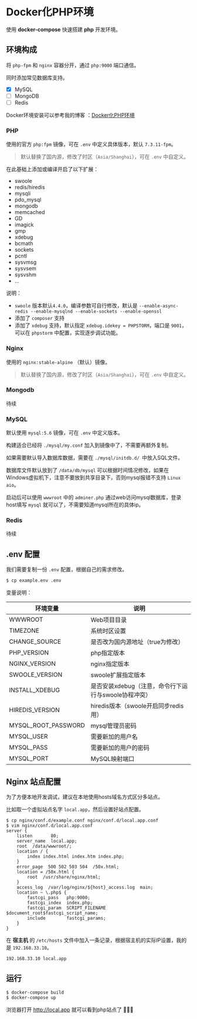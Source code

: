 #  Docker化PHP环境

使用 **docker-compose** 快速搭建 **php** 开发环境。

## 环境构成

将 `php-fpm` 和 `nginx` 容器分开，通过 `php:9000` 端口通信。

同时添加常见数据库支持。

- [x] MySQL
- [ ] MongoDB
- [ ] Redis

Docker环境安装可以参考我的博客 ：[Docker化PHP环境](https://opso.coding.me/post/docker-php/)

### PHP

使用的官方 `php:fpm` 镜像，可在 `.env` 中定义具体版本，默认 `7.3.11-fpm`。

> 默认替换了国内源，修改了时区（`Asia/Shanghai`），可在 `.env` 中自定义。

在此基础上添加或编译开启了以下扩展：

- swoole
- redis/hiredis
- mysqli
- pdo_mysql
- mongodb
- memcached
- GD
- imagick
- gmp
- xdebug
- bcmath
- sockets
- pcntl
- sysvmsg
- sysvsem
- sysvshm
- ...

说明：

- `swoole` 版本默认`4.4.0`，编译参数可自行修改，默认是 `--enable-async-redis --enable-mysqlnd --enable-sockets --enable-openssl`
- 添加了 `composer` 支持
- 添加了 `xdebug` 支持，默认指定 `xdebug.idekey = PHPSTORM`，端口是 `9001`，可以在 `phpstorm` 中配置，实现逐步调试功能。

### Nginx

使用的 `nginx:stable-alpine` （默认）镜像。

> 默认替换了国内源，修改了时区（`Asia/Shanghai`），可在 `.env` 中自定义。

### Mongodb

待续

### MySQL

默认使用 `mysql:5.6` 镜像，可在 `.env` 中定义版本。

构建适合已经将 `./mysql/my.conf` 加入到镜像中了，不需要再额外复制。

如果需要默认导入数据库数据，需要在 `./mysql/initdb.d/ `中放入SQL文件。

数据库文件默认放到了 `/data/db/mysql` 可以根据时间情况修改，如果在Windows虚拟机下，注意不要放到共享目录下，否则mysql报错不支持 `Linux aio`。

启动后可以使用 `wwwroot` 中的 `adminer.php` 通过web访问mysql数据库，登录host填写 `mysql` 就可以了，不需要知道mysql所在的具体ip。

### Redis

待续

## .env 配置

我们需要复制一份 `.env` 配置，根据自己的需求修改。

```bash
$ cp example.env .env
```

变量说明：

| 环境变量            | 说明                                                 |
| ------------------- | ---------------------------------------------------- |
| WWWROOT             | Web项目目录                                          |
| TIMEZONE            | 系统时区设置                                         |
| CHANGE_SOURCE       | 是否改为国内源地址（true为修改）                     |
| PHP_VERSION         | php指定版本                                          |
| NGINX_VERSION       | nginx指定版本                                        |
| SWOOLE_VERSION      | swoole扩展指定版本                                   |
| INSTALL_XDEBUG      | 是否安装xdebug（注意，命令行下运行与swoole协程冲突） |
| HIREDIS_VERSION     | hiredis版本（swoole开启同步redis用）                 |
| MYSQL_ROOT_PASSWORD | mysql管理员密码                                      |
| MYSQL_USER          | 需要新加的用户名                                     |
| MYSQL_PASS          | 需要新加的用户的密码                                 |
| MYSQL_PORT          | MySQL映射端口                                        |



## Nginx 站点配置

为了方便本地开发调试，建议在本地使用hosts域名方式区分多站点。

比如取一个虚拟站点名字 `local.app`，然后设置好站点配置。

```nginx
$ cp nginx/conf.d/example.conf nginx/conf.d/local.app.conf
$ vim nginx/conf.d/local.app.conf
server {
    listen       80;
    server_name  local.app;
    root  /data/wwwroot/;
    location / {
        index index.html index.htm index.php;
    }
    error_page  500 502 503 504  /50x.html;
    location = /50x.html {
        root  /usr/share/nginx/html;
    }
    access_log  /var/log/nginx/${host}_access.log  main;
    location ~ \.php$ {
        fastcgi_pass   php:9000;
        fastcgi_index  index.php;
        fastcgi_param  SCRIPT_FILENAME  $document_root$fastcgi_script_name;
        include        fastcgi_params;
    }
}
```

在 **宿主机** 的 `/etc/hosts` 文件中加入一条记录，根据宿主机的实际IP设置，我的是 `192.168.33.10`。

```bash
192.168.33.10 local.app
```

## 运行

```bash
$ docker-compose build
$ docker-compose up
```

浏览器打开 http://local.app 就可以看到php站点了 :tada::tada::tada: